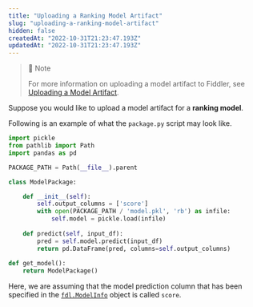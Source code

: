 ```yaml
---
title: "Uploading a Ranking Model Artifact"
slug: "uploading-a-ranking-model-artifact"
hidden: false
createdAt: "2022-10-31T21:23:47.193Z"
updatedAt: "2022-10-31T21:23:47.193Z"
---
```

> 🚧 Note
> 
> For more information on uploading a model artifact to Fiddler, see [Uploading a Model Artifact](doc:uploading-a-model-artifact).

Suppose you would like to upload a model artifact for a **ranking model**.

Following is an example of what the `package.py` script may look like.

```python
import pickle
from pathlib import Path
import pandas as pd

PACKAGE_PATH = Path(__file__).parent

class ModelPackage:

    def __init__(self):
        self.output_columns = ['score']
        with open(PACKAGE_PATH / 'model.pkl', 'rb') as infile:
            self.model = pickle.load(infile)
    
    def predict(self, input_df):
        pred = self.model.predict(input_df)
        return pd.DataFrame(pred, columns=self.output_columns)
    
def get_model():
    return ModelPackage()
```



Here, we are assuming that the model prediction column that has been specified in the [`fdl.ModelInfo`](https://api.fiddler.ai/#fdl-modelinfo) object is called `score`.
